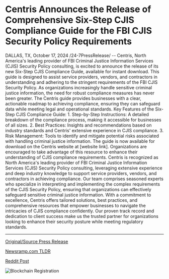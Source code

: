 # Centris Announces the Release of Comprehensive Six-Step CJIS Compliance Guide for the FBI CJIS Security Policy Requirements

DALLAS, TX, October 17, 2024 /24-7PressRelease/ -- Centris, North America's leading provider of FBI Criminal Justice Information Services (CJIS) Security Policy consulting, is excited to announce the release of its new Six-Step CJIS Compliance Guide, available for instant download. This guide is designed to assist service providers, vendors, and contractors in understanding and adhering to the stringent requirements of the FBI CJIS Security Policy.  As organizations increasingly handle sensitive criminal justice information, the need for robust compliance measures has never been greater. The Centris guide provides businesses with a clear, actionable roadmap to achieving compliance, ensuring they can safeguard data while meeting legal and operational standards.  Key Features of the Six-Step CJIS Compliance Guide:  1. Step-by-Step Instructions: A detailed breakdown of the compliance process, making it accessible for businesses of all sizes. 2. Best Practices: Insights and recommendations based on industry standards and Centris' extensive experience in CJIS compliance. 3. Risk Management: Tools to identify and mitigate potential risks associated with handling criminal justice information.  The guide is now available for download on the Centris website at [website link]. Organizations are encouraged to take advantage of this resource to enhance their understanding of CJIS compliance requirements.  Centris is recognized as North America's leading provider of FBI Criminal Justice Information Services (CJIS) Security Policy consulting, leveraging extensive experience and deep industry knowledge to support service providers, vendors, and contractors in achieving compliance. Our team comprises seasoned experts who specialize in interpreting and implementing the complex requirements of the CJIS Security Policy, ensuring that organizations can effectively safeguard sensitive criminal justice information. With a commitment to excellence, Centris offers tailored solutions, best practices, and comprehensive resources that empower businesses to navigate the intricacies of CJIS compliance confidently. Our proven track record and dedication to client success make us the trusted partner for organizations looking to enhance their security posture while meeting regulatory standards. 

---

[Original/Source Press Release](https://www.24-7pressrelease.com/press-release/515320/centris-announces-the-release-of-comprehensive-six-step-cjis-compliance-guide-for-the-fbi-cjis-security-policy-requirements)
                    

[Newsramp.com TLDR](https://newsramp.com/curated-news/centris-releases-six-step-cjis-compliance-guide-for-instant-download/d1fdfdc5c31e4993bbf687ed396a7656) 

 



[Reddit Post](https://www.reddit.com/r/Business_NewsRamp/comments/1g5l8jm/centris_releases_sixstep_cjis_compliance_guide/) 



![Blockchain Registration](https://cdn.newsramp.app/24-7PressRelease/qrcode/2410/17/plumfeOe.webp)